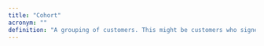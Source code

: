 ```yaml
---
title: "Cohort"
acronym: ""
definition: "A grouping of customers. This might be customers who signed up at the same time or went through a certain marketing experiment or pricing plan."
---
```

